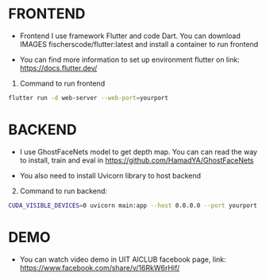 # FRONTEND

- Frontend I use framework Flutter and code Dart. You can download IMAGES fischerscode/flutter:latest and install a container to run frontend

- You can find more information to set up environment flutter on link: https://docs.flutter.dev/

1. Command to run frontend

```bash
flutter run -d web-server --web-port=yourport
```

# BACKEND

- I use GhostFaceNets model to get depth map. You can can read the way to install, train and eval in https://github.com/HamadYA/GhostFaceNets

* You also need to install Uvicorn library to host backend

2. Command to run backend:

```bash
CUDA_VISIBLE_DEVICES=0 uvicorn main:app --host 0.0.0.0 --port yourport --reload
```

# DEMO

- You can watch video demo in UIT AICLUB facebook page, link: https://www.facebook.com/share/v/16RkW6rHif/
